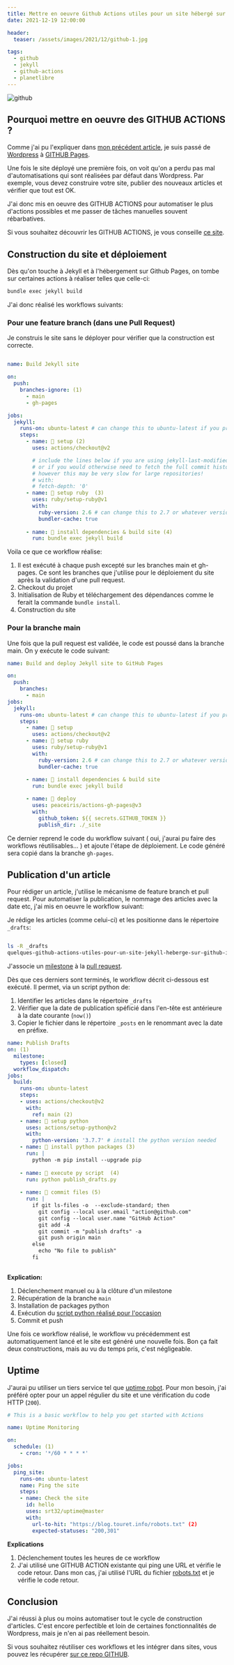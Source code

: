```yaml
---
title: Mettre en oeuvre Github Actions utiles pour un site hébergé sur Github pages
date: 2021-12-19 12:00:00

header:
  teaser: /assets/images/2021/12/github-1.jpg

tags:
  - github
  - jekyll
  - github-actions
  - planetlibre
---
```


![github](/assets/images/2021/12/github-1.jpg)

## Pourquoi mettre en oeuvre des GITHUB ACTIONS ?

Comme j'ai pu l'expliquer dans [mon précédent article](https://blog.touret.info/2021/12/06/migrer-un-blog-wordpress-vers-github-io/), je suis passé de [Wordpress](wordpress.com/) à [GITHUB Pages](https://pages.github.com/).

Une fois le site déployé une première fois, on voit qu'on a perdu pas mal d'automatisations qui sont réalisées par défaut dans Wordpress. Par exemple, vous devez construire votre site, publier des nouveaux articles et vérifier que tout est OK.

J'ai donc mis en oeuvre des GITHUB ACTIONS pour automatiser le plus d'actions possibles et me passer de tâches manuelles souvent rébarbatives.

Si vous souhaitez découvrir les GITHUB ACTIONS, je vous conseille [ce site](https://github.com/features/actions).

## Construction du site et déploiement

Dès qu'on touche à Jekyll et à l'hébergement sur Github Pages, on tombe sur certaines actions à réaliser telles que celle-ci:

```bash
bundle exec jekyll build 
``` 

J'ai donc réalisé les workflows suivants:

### Pour une feature branch (dans une Pull Request)
Je construis le site sans le déployer pour vérifier que la construction est correcte.

```yaml

name: Build Jekyll site

on:
  push:
    branches-ignore: (1)
      - main
      - gh-pages

jobs:
  jekyll:
    runs-on: ubuntu-latest # can change this to ubuntu-latest if you prefer
    steps:
      - name: 📂 setup (2)
        uses: actions/checkout@v2

        # include the lines below if you are using jekyll-last-modified-at
        # or if you would otherwise need to fetch the full commit history
        # however this may be very slow for large repositories!
        # with:
        # fetch-depth: '0'
      - name: 💎 setup ruby  (3)
        uses: ruby/setup-ruby@v1
        with:
          ruby-version: 2.6 # can change this to 2.7 or whatever version you prefer
          bundler-cache: true
      
      - name: 🔨 install dependencies & build site (4)
        run: bundle exec jekyll build
```

Voila ce que ce workflow réalise:

1. Il est exécuté à chaque push excepté sur les branches main et gh-pages. Ce sont les branches que j'utilise pour le déploiement du site après la validation d'une pull request.
2. Checkout du projet
3. Initialisation de Ruby et téléchargement des dépendances comme le ferait la commande ``bundle install``.
4. Construction du site

### Pour la branche main

Une fois que la pull request est validée, le code est poussé dans la branche main. On y exécute le code suivant:

```yaml
name: Build and deploy Jekyll site to GitHub Pages

on:
  push:
    branches:
      - main
jobs:
  jekyll:
    runs-on: ubuntu-latest # can change this to ubuntu-latest if you prefer
    steps:
      - name: 📂 setup
        uses: actions/checkout@v2
      - name: 💎 setup ruby
        uses: ruby/setup-ruby@v1
        with:
          ruby-version: 2.6 # can change this to 2.7 or whatever version you prefer
          bundler-cache: true
      
      - name: 🔨 install dependencies & build site
        run: bundle exec jekyll build

      - name: 🚀 deploy
        uses: peaceiris/actions-gh-pages@v3
        with:
          github_token: ${{ secrets.GITHUB_TOKEN }}
          publish_dir: ./_site
```

Ce dernier reprend le code du workflow suivant ( oui, j'aurai pu faire des workflows réutilisables... ) et ajoute l'étape de déploiement.
Le code généré sera copié dans la branche ``gh-pages``.


## Publication d'un article

Pour rédiger un article, j'utilise le mécanisme de feature branch et pull request. Pour automatiser la publication, le nommage des articles avec la date etc, j'ai mis en oeuvre le workflow suivant:


Je rédige les articles (comme celui-ci) et les positionne dans le répertoire ``_drafts``:

```bash

ls -R _drafts                                                                                               
quelques-github-actions-utiles-pour-un-site-jekyll-heberge-sur-github-io.md
```

J'associe un [milestone](https://docs.github.com/en/issues/using-labels-and-milestones-to-track-work/about-milestones) à la [pull request](https://docs.github.com/en/pull-requests/collaborating-with-pull-requests/proposing-changes-to-your-work-with-pull-requests/about-pull-requests). 

Dès que ces derniers sont terminés, le workflow décrit ci-dessous est exécuté. 
Il permet, via un script python de:
1. Identifier les articles dans le répertoire ``_drafts``
2. Vérifier que la date de publication spéficié dans l'en-tête est antérieure à la date courante (``now()``)
3. Copier le fichier dans le répertoire ``_posts`` en le renommant avec la date en préfixe.

```yaml
name: Publish Drafts
on: (1)
  milestone:
    types: [closed]
  workflow_dispatch:
jobs:
  build:
    runs-on: ubuntu-latest
    steps:
    - uses: actions/checkout@v2
      with:
        ref: main (2)
    - name: 📂 setup python
      uses: actions/setup-python@v2
      with:
        python-version: '3.7.7' # install the python version needed
    - name: 💎 install python packages (3)
      run: |
        python -m pip install --upgrade pip 
          
    - name: 🔨 execute py script  (4)
      run: python publish_drafts.py
          
    - name: 🔨 commit files (5)
      run: |
        if git ls-files -o  --exclude-standard; then
          git config --local user.email "action@github.com"
          git config --local user.name "GitHub Action"
          git add -A
          git commit -m "publish drafts" -a
          git push origin main
        else
          echo "No file to publish"
        fi
          
```

**Explication:**

1. Déclenchement manuel ou à la clôture d'un milestone
2. Récupération de la branche ``main``
3. Installation de packages python
4. Exécution du [script python réalisé pour l'occasion](https://github.com/alexandre-touret/alexandre-touret.github.io/blob/main/publish_drafts.py)
5. Commit et push

Une fois ce workflow réalisé, le workflow vu précédemment est automatiquement lancé et le site est généré une nouvelle fois. Bon ça fait deux constructions, mais au vu du temps pris, c'est négligeable.

## Uptime

J'aurai pu utiliser un tiers service tel que [uptime robot](https://uptimerobot.com/). 
Pour mon besoin, j'ai préféré opter pour un appel régulier du site et une vérification du code HTTP (``200``).

```yaml
# This is a basic workflow to help you get started with Actions

name: Uptime Monitoring

on:
  schedule: (1)
    - cron: '*/60 * * * *'

jobs:
  ping_site:
    runs-on: ubuntu-latest
    name: Ping the site
    steps:
    - name: Check the site
      id: hello
      uses: srt32/uptime@master
      with:
        url-to-hit: "https://blog.touret.info/robots.txt" (2)
        expected-statuses: "200,301"
```


**Explications**

1. Déclenchement toutes les heures de ce workflow
2. J'ai utilisé une GITHUB ACTION existante qui ping une URL et vérifie le code retour. Dans mon cas, j'ai utilisé l'URL du fichier [robots.txt](https://developers.google.com/search/docs/advanced/robots/intro?hl=fr) et je vérifie le code retour.


## Conclusion
J'ai réussi à plus ou moins automatiser tout le cycle de construction d'articles. 
C'est encore perfectible et loin de certaines fonctionnalités de Wordpress, mais je n'en ai pas réellement besoin.

Si vous souhaitez réutiliser ces workflows et les intégrer dans sites, vous pouvez les récupérer [sur ce repo GITHUB](https://github.com/alexandre-touret/alexandre-touret.github.io).

